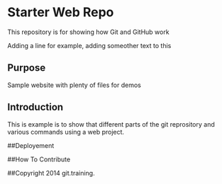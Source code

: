 # Starter Web Repo

This repository is for showing how Git and GitHub work

Adding a line for example, adding someother text to this

## Purpose

Sample website with plenty of files for demos

## Introduction 

This is example is to show that different parts of the git reprository and various commands using a web project.

##Deployement

##How To Contribute

##Copyright
2014 git.training.